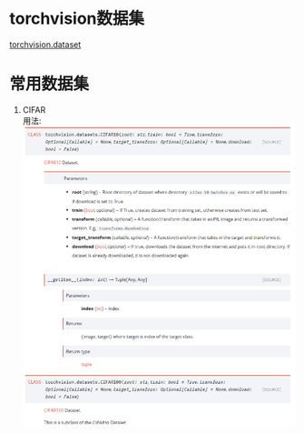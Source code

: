 # torchvision数据集
[torchvision.dataset](https://pytorch.org/vision/stable/datasets.html)

# 常用数据集
1. CIFAR  
   用法:![cifar](./images/dataset.png)